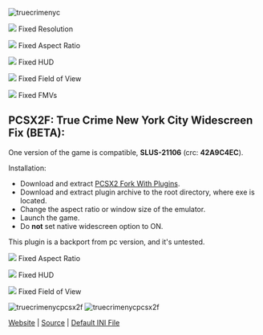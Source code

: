 ![truecrimenyc](http://thirteenag.github.io/screens/truecrimenyc/main2.jpg)

![](https://habrastorage.org/webt/ow/yy/mg/owyymgpibfqzfbwyf_iqoiqrede.png) Fixed Resolution

![](https://habrastorage.org/webt/ow/yy/mg/owyymgpibfqzfbwyf_iqoiqrede.png) Fixed Aspect Ratio

![](https://habrastorage.org/webt/ow/yy/mg/owyymgpibfqzfbwyf_iqoiqrede.png) Fixed HUD

![](https://habrastorage.org/webt/ow/yy/mg/owyymgpibfqzfbwyf_iqoiqrede.png) Fixed Field of View

![](https://habrastorage.org/webt/ow/yy/mg/owyymgpibfqzfbwyf_iqoiqrede.png) Fixed FMVs

## **PCSX2F: True Crime New York City Widescreen Fix (BETA):**

One version of the game is compatible, **SLUS-21106** (crc: **42A9C4EC**).

Installation:

- Download and extract [PCSX2 Fork With Plugins](https://github.com/ASI-Factory/PCSX2-Fork-With-Plugins/releases/tag/latest).
- Download and extract plugin archive to the root directory, where exe is located.
- Change the aspect ratio or window size of the emulator.
- Launch the game.
- Do **not** set native widescreen option to ON.

This plugin is a backport from pc version, and it's untested.

![](https://habrastorage.org/webt/ow/yy/mg/owyymgpibfqzfbwyf_iqoiqrede.png) Fixed Aspect Ratio

![](https://habrastorage.org/webt/ow/yy/mg/owyymgpibfqzfbwyf_iqoiqrede.png) Fixed HUD

![](https://habrastorage.org/webt/ow/yy/mg/owyymgpibfqzfbwyf_iqoiqrede.png) Fixed Field of View

![truecrimenycpcsx2f](https://github.com/ThirteenAG/WidescreenFixesPack/assets/4904157/085e488d-957e-4827-9ad4-5459861ef5db)
![truecrimenycpcsx2f](https://github.com/ThirteenAG/WidescreenFixesPack/assets/4904157/9d76f723-fca3-4d38-887f-5cf0d4f05045)


[Website](http://thirteenag.github.io/wfp#truecrimenyc) | [Source](https://github.com/ThirteenAG/WidescreenFixesPack/blob/master/source/TrueCrimeNewYorkCity.WidescreenFix/dllmain.cpp) | [Default INI File](https://github.com/ThirteenAG/WidescreenFixesPack/blob/master/data/TrueCrimeNewYorkCity.WidescreenFix/scripts/TrueCrimeNewYorkCity.WidescreenFix.ini)